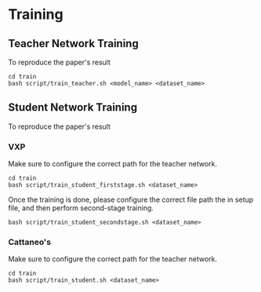 # Training

## Teacher Network Training

To reproduce the paper's result

```
cd train
bash script/train_teacher.sh <model_name> <dataset_name>
```

## Student Network Training

To reproduce the paper's result

### VXP

Make sure to configure the correct path for the teacher network.

```
cd train
bash script/train_student_firststage.sh <dataset_name>
```

Once the training is done, please configure the correct file path the in setup file, and then perform second-stage training.

```
bash script/train_student_secondstage.sh <dataset_name>
```

### Cattaneo's

Make sure to configure the correct path for the teacher network.

```
cd train
bash script/train_student.sh <dataset_name>
```

